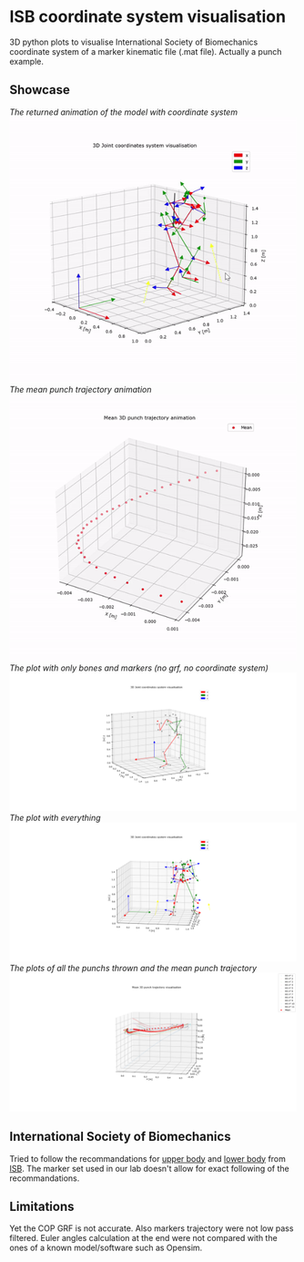# ISB coordinate system visualisation
3D python plots to visualise International Society of Biomechanics coordinate system of a marker kinematic file (.mat file). Actually a punch example. 
## Showcase
*The returned animation of the model with coordinate system*
<br>
![kinematic](results/kinematic_gif.gif)
<br>
*The mean punch trajectory animation*
<br>
![punch](results/mean_punch_gif.gif)
<br>
*The plot with only bones and markers (no grf, no coordinate system)*
<br>
![markers_and_bones](results/markers_and_bones.png)
*The plot with everything*
<br>
![everything](results/everything.png)
*The plots of all the punchs thrown and the mean punch trajectory*
<br>
![each_punch_and_mean_punch](results/each_punch_and_mean_punch.png)

## International Society of Biomechanics 
Tried to follow the recommandations for [upper body](https://pubmed.ncbi.nlm.nih.gov/15844264/) and [lower body](https://pubmed.ncbi.nlm.nih.gov/11934426/) from [ISB](https://isbweb.org/). The marker set used in our lab doesn't allow for exact following of the recommandations.

## Limitations 
Yet the COP GRF is not accurate. Also markers trajectory were not low pass filtered. Euler angles calculation at the end were not compared with the ones of a known model/software such as Opensim.
